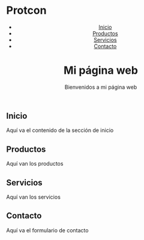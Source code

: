 # Protcon
<!DOCTYPE html>
<html lang="en">
<head>
  <meta charset="UTF-8">
  <title>Mi página web</title>
  <link rel="stylesheet" href="style.css">
</head>
<body>
  <header>
    <nav>
      <ul>
        <li><a href="#inicio">Inicio</a></li>
        <li><a href="#productos">Productos</a></li>
        <li><a href="#servicios">Servicios</a></li>
        <li><a href="#contacto">Contacto</a></li>
      </ul>
    </nav>
    <h1>Mi página web</h1>
    <p>Bienvenidos a mi página web</p>
  </header>
  <main>
    <section id="inicio">
      <h2>Inicio</h2>
      <p>Aquí va el contenido de la sección de inicio</p>
    </section>
    <section id="productos">
      <h2>Productos</h2>
      <p>Aquí van los productos</p>
    </section>
    <section id="servicios">
      <h2>Servicios</h2>
      <p>Aquí van los servicios</p>
    </section>
    <section id="contacto">
      <h2>Contacto</h2>
      <p>Aquí va el formulario de contacto</p>
    </section>
  </main>
  <script src="app.js"></script>
</body>
</html>

